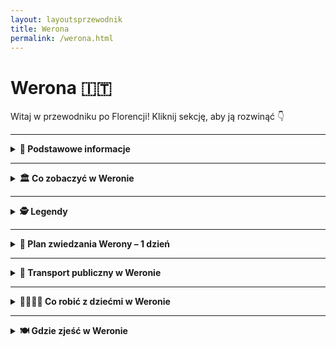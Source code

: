 ```yaml
---
layout: layoutsprzewodnik
title: Werona
permalink: /werona.html
---
```


# Werona 🇮🇹

Witaj w przewodniku po Florencji! Kliknij sekcję, aby ją rozwinąć 👇

---

<details>
 
  <summary><strong>📌 Podstawowe informacje</strong></summary>
  <h3>❤️ Werona – miasto miłości, mostów i marmuru</h3>
  <p>
    Werona to nie tylko miasto, to <strong>miłosna pocztówka z przeszłości</strong>. Tu każde kamienne przejście, każda fontanna i każdy balkon ma coś do opowiedzenia – najczęściej historię o wielkim uczuciu, z dramatycznym twistem i pięknym widokiem w tle. W końcu to tutaj rozgrywała się akcja najbardziej znanej tragedii miłosnej wszech czasów: <strong>„Romeo i Julia”</strong>. I choć Szekspir prawdopodobnie nigdy tu nie był, Werona już dawno zyskała miano <em>najbardziej romantycznego miasta Włoch</em>.
  </p>
  
  <p>
    Co więcej – <strong>Dom Julii</strong> z kultowym balkonem, pod którym Romeo miał szeptać miłosne frazy (prawdopodobnie bardziej po włosku niż po angielsku), to dziś obowiązkowy punkt każdej wycieczki. Pod ścianą domu zakochani zostawiają liściki, serca, a niektórzy nawet... gumy do żucia (te ostatnie już nie są mile widziane). A przy dziedzińcu stoi <strong>posąg Julii</strong> – i zgodnie z lokalną legendą, kto dotknie jej prawej piersi, ten będzie miał szczęście w miłości. Cóż... statua została przez to mocno wypolerowana.
  </p>

  <p>
    Ale spokojnie – nie trzeba być zakochanym (ani w dramacie), żeby zakochać się w Weronie. To miasto, które uwodzi <strong>architekturą z różnych epok</strong>, <strong>cichymi zaułkami</strong>, <strong>potężną rzymską Areną</strong> i nastrojowymi mostami nad rzeką Adygą. To także świetna baza wypadowa – do jeziora Garda, do Wenecji, a nawet do Alp. Tylko uważaj, bo jak raz usiądziesz z kieliszkiem Valpolicelli na Piazza delle Erbe, to możesz zapomnieć o dalszej podróży.
  </p>

  <p>
    Werona jest kompaktowa, ale pełna kontrastów. <strong>Rzymskie ruiny</strong> sąsiadują tu z <strong>renesansowymi pałacami</strong>, a <strong>gotyckie grobowce Scaligerich</strong> z nowoczesnymi butikami i barami serwującymi aperola tak pięknie, że aż szkoda pić. Przechadzając się po starówce, czujesz się jak bohater filmu – z tą różnicą, że scenografia jest prawdziwa.
  </p>

  <p>
    I nie zapominajmy o kuchni! Werona to kraina <strong>risotta z Amarone</strong>, <strong>polenty</strong>, <strong>makaronu z dziczyzną</strong> i – rzecz jasna – słodkiego <em>pandoro</em>, które tu wymyślono. To miasto, które nie pozwala być głodnym – ani sercem, ani żołądkiem.
  </p>

  <p>
    Podsumowując: Werona to miejsce, gdzie historia mówi szeptem, miłość wisi w powietrzu, a każdy zakręt jest gotowy na selfie. Jeśli szukasz włoskiej magii z nutką nostalgii, odrobiną dramatu i szklanką prosecco – to właśnie tu ją znajdziesz.
  </p>
</details>

---

<details>
  <summary><strong>🏛️ Co zobaczyć w Weronie</strong></summary>

  <details>
  <summary><strong>🏛️ Arena di Verona – rzymski kolos z operową duszą</strong></summary>
  <p><strong>Współrzędne:</strong> <em>45.4380° N, 10.9941° E</em></p>

  <p>
    Arena di Verona to serce miasta – dosłownie i metaforycznie. Ten imponujący rzymski amfiteatr zbudowano w I wieku naszej ery, a mimo upływu niemal dwóch tysięcy lat, wciąż działa! Kiedyś odbywały się tu walki gladiatorów i inne „rozrywki” antycznego Rzymu. Dziś? Zamiast lwów i mieczy – aria i aplauz.
  </p>

  <p>
    To jeden z najlepiej zachowanych amfiteatrów rzymskich na świecie – i drugi co do wielkości we Włoszech (zaraz po Koloseum). Pomieści nawet 22 tysiące osób, co czyni go największą otwartą sceną operową na świecie. A akustyka? Taka, że Pavarotti mógłby śpiewać bez mikrofonu.
  </p>

  <p>
    Od 1913 roku Arena słynie z letniego <strong>Festiwalu Operowego</strong>. To tutaj wystawiano „Aidę” z prawdziwymi końmi na scenie, a śpiewacy walczyli z upałem, publicznością i... gołębiami. Magia tego miejsca sprawia, że nawet ci, którzy operę znają tylko z kreskówek, wychodzą z wypiekami na twarzy.
  </p>

  <p>
    Poza operą odbywają się tu również koncerty światowych gwiazd, wydarzenia sportowe i spektakle. W ciągu dnia można zwiedzać arenę – wejść na trybuny, przejść się po starożytnym kamieniu i poczuć ducha przeszłości... i może trochę gliny z sandałów legionisty.
  </p>

  <ul>
    <li><strong>Bilety (zwiedzanie dzienne):</strong> ok. 10€</li>
    <li><strong>Bilety na wydarzenia:</strong> od ok. 25€ wzwyż (warto rezerwować wcześniej)</li>
    <li><strong>Rada:</strong> Jeśli możesz – wybierz się na koncert lub operę wieczorem. Nocna Arena, przy świetle pochodni i dźwiękach orkiestry, to przeżycie z kategorii „życie udane”.</li>
  </ul>
</details>
  
<details>
  <summary><strong>🏠 Dom Julii – balkon, listy i miłość na ścianach</strong></summary>
  <p><strong>Współrzędne:</strong> <em>45.4385° N, 10.9991° E</em></p>

  <p>
    Jeśli Werona to miasto miłości, to <strong>Dom Julii</strong> jest jej najpopularniejszym adresem. Niby nikt nie wie, czy istniała naprawdę, ale i tak miliony par przyjeżdżają tu co roku, by spojrzeć na balkon, gdzie – według legendy – Julia szeptała „Romeo, Romeo, czemuż ty jesteś Romeo?”.
  </p>

  <p>
    Budynek pochodzi z XIII wieku i należał do rodziny Capello – a to już brzmi podejrzanie podobnie do „Capuletti”. W środku znajduje się małe muzeum z meblami z epoki, kostiumami z filmów i niesławnym łóżkiem Julii z ekranizacji Zeffirellego. Ale prawdziwe tłumy zbiera się... na dziedzińcu.
  </p>

  <p>
    Tam czeka słynna <strong>brązowa rzeźba Julii</strong> – a według lokalnej tradycji, dotknięcie jej piersi przynosi szczęście w miłości (serio). Z kolei ściany pod balkonem pokryte są listami, gumami do żucia (tak, też dziwne), podpisami i serduszkami. To miejsce ma więcej wiadomości miłosnych niż niejedna aplikacja randkowa.
  </p>

  <p>
    Możesz tu także napisać własny list do Julii – osobiście lub mailowo. Jest nawet <strong>Klub Julii</strong>, który na poważnie odpisuje na listy z całego świata. To najbardziej romantyczna skrzynka odbiorcza we Włoszech.
  </p>

  <ul>
    <li><strong>Bilety (do wnętrza i na balkon):</strong> ok. 6€</li>
    <li><strong>Dziedziniec i rzeźba:</strong> dostępne bezpłatnie</li>
    <li><strong>Pro tip:</strong> Idź rano lub tuż przed zamknięciem – tłumy Romeo i Julii bywają intensywne w południe!</li>
  </ul>
</details>

<details>
  <summary><strong>🏰 Dom Romea – tajemnicza forteca miłości (i zazdrości)</strong></summary>
  <p><strong>Współrzędne:</strong> <em>45.4411° N, 11.0005° E</em></p>

  <p>
    Każda Julia potrzebuje swojego Romea – a każdy Romeo, jak się okazuje, potrzebuje solidnej, ceglanej twierdzy. <strong>Casa di Romeo</strong>, czyli Dom Romea, to średniowieczny budynek w stylu gotyckim, który – według lokalnej tradycji – należał do rodziny Montecchich, czyli pierwowzoru szekspirowskich Montague.
  </p>

  <p>
    Budowla wygląda jak miniforteca – wysokie mury, małe okna, zamknięta loggia. Czyli wszystko, czego potrzebujesz, jeśli boisz się teścia z rodu Capulettich. W przeciwieństwie do Domu Julii, ten nie jest udostępniony do zwiedzania w środku, ale warto podejść pod adres <strong>Via delle Arche Scaligeri</strong>, by zobaczyć ten kawałek weroneńskiej legendy.
  </p>

  <p>
    Na ścianie znajduje się tablica z napisem (po włosku, oczywiście), która przypomina, że „tu mieszkał Romeo” – no i że nie wolno parkować. Romantyzm ma swoje granice.
  </p>

  <p>
    Choć dom nie jest tak oblegany jak balkon Julii, ma w sobie więcej tajemniczości i… prawdopodobnie więcej historii. A jeśli jesteś romantykiem, to stawiając się pod tym domem, możesz wyobrazić sobie Romea w oknie – piszącego listy, knującego ucieczki albo... 
  </p>

  <ul>
    <li><strong>Wstęp:</strong> Z zewnątrz – bezpłatnie (wnętrza są prywatne i niedostępne)</li>
    <li><strong>Adres:</strong> Via Arche Scaligere 2, tuż obok grobowców rodu Scaligeri</li>
    <li><strong>Pro tip:</strong> Wpadnij tu po wizycie w Domu Julii – dla pełni dramatyczno-miłosnej narracji</li>
  </ul>
</details>


  <details>
  <summary><strong>🏰 Castelvecchio – zamek, który przetrwał wszystko</strong></summary>
  <p><strong>Współrzędne:</strong> <em>45.4392° N, 10.9885° E</em></p>

  <p>
    Nazwa <strong>Castelvecchio</strong> oznacza „stary zamek” – ale niech Cię to nie zwiedzie. Ten potężny kompleks obronny to nie tylko zabytek, ale i żywa opowieść o sile, strategii i renesansowej ambicji. Zbudowany w XIV wieku przez ród Scaligerich, zamek miał chronić Weronę przed wrogami... oraz ewentualnymi buntami wewnętrznymi. Wieża, mury i fosa jasno mówiły: „tu rządzą twardzi gracze”.
  </p>

  <p>
    Castelvecchio to dziś nie tylko imponująca forteca, ale też siedziba jednego z najważniejszych muzeów miasta – <strong>Muzeum Castelvecchio</strong>, z kolekcją rzeźb, obrazów i sztuki sakralnej od XII do XVIII wieku. Sam budynek zrewitalizowano z ogromnym szacunkiem do historii – zachowując surowy, gotycki klimat, ale dodając nowoczesne elementy dzięki wizji architekta Carlo Scarpy.
  </p>

  <p>
    Spacerując po zamkowych dziedzińcach i murach obronnych, możesz niemal usłyszeć odgłosy dawnych bitew... albo przynajmniej rozmowy rycerzy o tym, kto ma najlepszy miecz. A widok z murów na rzekę Adygę i most zamkowy (<strong>Ponte Scaligero</strong>)? Bezcenny.
  </p>

  <ul>
    <li><strong>Bilety:</strong> 6€ normalny (często są zniżki i darmowe wejścia w niedziele)</li>
    <li><strong>Adres:</strong> Corso Castelvecchio 2</li>
    <li><strong>Bonus:</strong> Koniecznie przejdź się po Ponte Scaligero – most jak z bajki o rycerzach i księżniczkach</li>
  </ul>
</details>


  <details>
  <summary><strong>🏛️ Piazza delle Erbe – plac, który widział wszystko</strong></summary>
  <p><strong>Współrzędne:</strong> <em>45.4432° N, 10.9978° E</em></p>

  <p>
    <strong>Piazza delle Erbe</strong> to serce historycznego centrum Werony – miejsce, gdzie życie toczy się od czasów starożytnego Rzymu. Dawniej był to rzymski forum, czyli rynek i centrum życia publicznego. Dziś to jeden z najbardziej fotogenicznych placów we Włoszech, który zachwyca na każdym kroku – nie tylko architekturą, ale też atmosferą.
  </p>

  <p>
    Otaczają go kolorowe kamienice z freskami, renesansowe pałace i zabytki, które mogłyby spokojnie zagrać główne role w historycznym serialu. Jest tu <strong>Wieża Lamberti</strong>, z której można spojrzeć na miasto z góry (i złapać zadyszkę po wejściu schodami), <strong>Fontanna Madonna Verona</strong> – średniowieczna dama z rzymską duszą – oraz <strong>Dom Mazzantiego</strong> z malowidłami, które zdobią fasadę niczym starożytny komiks.
  </p>

  <p>
    Na placu codziennie odbywa się targ – sprzedawcy oferują wszystko: od świeżych owoców po pamiątki, magnesy i kapelusze na włoską przygodę. Wokół znajdziesz też knajpki i kawiarnie – idealne miejsce, by wypić espresso lub zjeść gelato, patrząc, jak Werona pulsuje życiem.
  </p>

  <p>
    Wieczorem plac zmienia się w scenę – światła, dźwięki rozmów, muzyka ulicznych grajków. Piazza delle Erbe to Werona w pigułce: piękna, głośna, klimatyczna i absolutnie niezapomniana.
  </p>

  <ul>
    <li><strong>Co zobaczyć:</strong> Torre dei Lamberti, Madonna Verona, Dom Mazzantiego</li>
    <li><strong>Wskazówka:</strong> Najlepszy czas na zdjęcia – poranek lub zachód słońca</li>
    <li><strong>Pro tip:</strong> Wypij spritza na tarasie i poczuj się jak bohater włoskiego filmu</li>
  </ul>
</details>


  <details>
    <summary><strong>🔔 Torre dei Lamberti – wieża z widokiem</strong></summary>
    <p><strong>Współrzędne:</strong> <em>45.4422° N, 10.9970° E</em></p>
    <p>
      Ta 84-metrowa wieża dominuje nad Weroną i oferuje zapierający dech widok na dachy miasta i Alpy w tle. Można wejść po schodach lub wjechać windą (dla leniuszków). Warto poczekać na bicie dzwonów – mają w sobie coś magicznego. A panorama? Idealna do zdjęcia z napisem „Ciao Verona!”.
    </p>
  </details>

  <details>
  <summary><strong>🌉 Most Scaligero – średniowieczny cud inżynierii i ucieczek</strong></summary>
  <p><strong>Współrzędne:</strong> <em>45.4414° N, 10.9867° E</em></p>

  <p>
    <strong>Ponte Scaligero</strong>, czyli Most Scaligero, to nie tylko jeden z najpiękniejszych mostów w Weronie, ale też kawał porządnej, średniowiecznej inżynierii z twistem dramatycznym. Zbudowany w XIV wieku jako część systemu obronnego <strong>Castelvecchio</strong>, miał służyć... do szybkiej ucieczki z zamku. Sprytne, co?
  </p>

  <p>
    Most wyróżnia się czerwonymi cegłami, wysokimi blankami i charakterystycznymi, ostro zakończonymi łukami. Swego czasu był jednym z najdłuższych kamiennych mostów na świecie. W II wojnie światowej został wysadzony przez Niemców, ale Włosi odbudowali go z miłością i dbałością o każdy detal – jakby układali puzzle z XIV wieku.
  </p>

  <p>
    Przejście przez Most Scaligero to podróż w czasie. Z jednej strony widok na Adygę i zabytkowe mury zamku, z drugiej – panoramę Werony, która wygląda jak z ilustracji do średniowiecznej baśni. Idealne miejsce na spacer, zdjęcia, zachwyty i... może nawet jedno westchnienie rodem z Romea i Julii.
  </p>

  <ul>
    <li><strong>Dojście:</strong> Zaledwie kilka kroków od Castelvecchio – wejście możliwe od strony dziedzińca lub z nadbrzeża</li>
    <li><strong>Wstęp:</strong> Bezpłatny – mostem można przejść o każdej porze dnia (i nocy!)</li>
    <li><strong>Wskazówka:</strong> Idealne miejsce na zdjęcia o złotej godzinie lub przy pełni księżyca</li>
  </ul>
  
   </details>
   
  </details>
  

---

<details>
   <summary><strong>🕵️ Legendy</strong></summary>

 
    <h3>🏠 Dom Julii – miłość i marmurowy cud</h3>
    <p>
      <em>Współrzędne: 45.4386° N, 10.9944° E</em>
    </p>
    <p>
      To najbardziej romantyczne miejsce w Weronie, związane z legendą o Romeu i Julii. Choć historia Szekspira to fikcja, Werona upodobała ją sobie na dobre. W dziedzińcu przy Via Cappello 23 znajduje się słynny balkon i posąg Julii. Według legendy, kto dotknie jej prawej piersi, ten znajdzie szczęście w miłości. Codziennie przybywają tu zakochani z całego świata, by zostawić list z prośbą o radę lub… pierścionek zaręczynowy.
    </p>
  
    <h3>⚔️ Grób Romea – miejsce smutku i zagadki</h3>
    <p>
      <em>Współrzędne: 45.4368° N, 10.9903° E</em>
    </p>
    <p>
      Choć mniej znany niż dom Julii, klasztor franciszkanów przy Via del Pontiere kryje miejsce nazywane „grobem Romea”. W skromnej, czerwonej trumnie miał spocząć młody Montecchi. Miejsce owiane jest melancholią i legendą – mówi się, że kto je odwiedzi i pomyśli życzenie, otrzyma odpowiedź w formie... przeczucia. Ale tylko raz w życiu.
    </p>
  
    <h3>🧱 Arco dei Gavi – duch rzymskiego architekta</h3>
    <p>
      <em>Współrzędne: 45.4415° N, 10.9878° E</em>
    </p>
    <p>
      Ten monumentalny łuk triumfalny z czasów rzymskich był świadkiem wielu wydarzeń. Jedna z legend mówi, że jego twórca – rzymski architekt Lucius Vitruvius – nawiedza to miejsce co sto lat, sprawdzając, czy ktoś nie próbuje go przebudować. Świadkowie mówią o postaci w białej todze przechadzającej się nocą przy murach.
    </p>
  
    <h3>🌉 Most Scaligero – miłość, zdrada i widma</h3>
    <p>
      <em>Współrzędne: 45.4411° N, 10.9889° E</em>
    </p>
    <p>
      Ten malowniczy most łączący Castelvecchio z zachodnim brzegiem Adygi skrywa opowieść o niespełnionej miłości między córką rodu della Scala a synem wrogiej rodziny. Dziewczyna rzuciła się z mostu, a od tej pory – według legendy – przy pełni księżyca słychać płacz i widuje się kobietę w białej sukni spacerującą po moście. Miejscowi twierdzą, że to znak, by nie igrać z uczuciami.
    </p>
   </details>
   
---

<details>
  <summary><strong>📅 Plan zwiedzania Werony – 1 dzień</strong></summary>

  <h3>⛪ Bazylika San Zeno</h3>
  <p>
    Rozpocznij dzień od jednego z najpiękniejszych kościołów w Weronie. <strong>San Zeno Maggiore</strong> zachwyca romańską fasadą i wyjątkowymi drzwiami z brązu, a w środku czeka Cię arcydzieło Mantegni. Mało turystów, dużo sztuki i spokoju.
  </p>

  <h3>🏛️ Arena di Verona</h3>
  <p>
    To nie tylko koloseum na północ – to miejsce, gdzie do dziś odbywają się koncerty i opery pod gołym niebem. Wejdź do środka, usiądź na kamiennych trybunach i wyobraź sobie, że jesteś na rzymskiej gali... albo festiwalu muzycznym. 
  </p>

  <h3>🏰 Castelvecchio i most Scaligero</h3>
  <p>
    Średniowieczny zamek nad rzeką Adygą, dziś mieści muzeum sztuki i historii. Spacer po murach zamku oraz przez <strong>Ponte Scaligero</strong> to mała podróż w czasie – z pięknymi widokami na rzekę i stare miasto.
  </p>

  <h3>☕ Przerwa na kawę i przekąskę</h3>
  <p>
    Zatrzymaj się w jednej z kawiarni w pobliżu <strong>Piazza Bra</strong>. Polecam <em>Caffè Vittorio Emanuele</em> lub <em>Osteria Caffè Monte Baldo</em>. Espresso i kanapka lub klasyczne tramezzino naładowa energię na dalszą część dnia.
  </p>

  <h3>🏠 Casa di Giulietta</h3>
  <p>
    Tak, to tutaj można zobaczyć słynny balkon Julii i pomnik z wypolerowaną piersią (legenda głosi, że przynosi szczęście w miłości). Miejsce nieco turystyczne, ale trudno je pominąć – zwłaszcza, że Romeo i Julia to ambasadorzy miasta!
  </p>

  <h3>🛍️ Piazza delle Erbe i Torre dei Lamberti</h3>
  <p>
    To serce starej Werony. Plac otoczony freskami, arkadami i sklepikami. Wejdź (albo wjedź windą) na <strong>Torre dei Lamberti</strong> – z góry zobaczysz całe czerwone dachy miasta. Potem czas na małe zakupy – lokalne produkty, oliwa, wino lub pamiątki.
  </p>

  <h3>🌉 Ponte Pietra i spacer nad Adygą</h3>
  <p>
    Najstarszy most w Weronie prowadzi na drugą stronę rzeki. Spacer wzdłuż brzegu to świetny sposób, by złapać chwilę oddechu i podziwiać spokojne widoki. Jeśli masz siłę – wejdź na wzgórze do <strong>Castel San Pietro</strong> – panorama miasta Cię wynagrodzi.
  </p>

  <h3>🍝 Kolacja</h3>
  <p>
    Wracając do centrum, zatrzymaj się na kolację. Polecam <strong>Trattoria al Pompiere</strong> – klasyczne dania weneckie i lokalne wina – lub bardziej kameralne <strong>Locanda di Castelvecchio</strong> na romantyczne zakończenie dnia.
  </p>

  <h3>🍹 Aperol Spritz na Piazza dei Signori</h3>
  <p>
    Zasłużony odpoczynek! Usiądź pod arkadami, zamów Spritza i podziwiaj wieczorny klimat miasta, gdzie czas płynie wolniej, a historia czai się w każdym zaułku.
  </p>

</details>


---

<details>
  <summary><strong>🚌 Transport publiczny w Weronie</strong></summary>
  
  <h3>🚏 Komunikacja miejska</h3>
  <p>
    Werona ma bardzo przyjazny system komunikacji miejskiej, oparty głównie na autobusach. Operatorem jest <strong>ATV (Azienda Trasporti Verona)</strong>. Autobusy kursują często i punktualnie, a do większości atrakcji turystycznych można spokojnie dotrzeć pieszo – miasto jest kompaktowe i idealne do spacerów.
  </p>

  <ul>
    <li><strong>Bilety:</strong> 1,50€ za bilet 90-minutowy (kupiony w kiosku lub automacie), 2€ u kierowcy.</li>
    <li><strong>Gdzie kupić:</strong> kioski, tabacchi, automaty biletowe, aplikacja „Ticket Bus Verona”.</li>
    <li><strong>Karnety:</strong> dostępne są bilety 1-, 3- i 7-dniowe dla turystów (do kupienia w punktach ATV).</li>
  </ul>

  <p>
    Jeśli planujesz intensywne zwiedzanie, warto rozważyć <strong>Verona Card</strong> – zawiera przejazdy komunikacją oraz wejścia do wielu atrakcji (Arena, Dom Julii, muzea). Cena: 20€ (1 dzień) lub 25€ (2 dni).
  </p>

  <h3>🛫 Dojazd z lotniska do centrum Werony</h3>
  <p>
    Główne lotnisko to <strong>Aeroporto Valerio Catullo (VRN)</strong>, położone ok. 12 km od centrum. Dojazd jest bardzo prosty:
  </p>

  <ul>
    <li><strong>Aerobus (Shuttle Bus)</strong> – kursuje co 20 minut między lotniskiem a dworcem <em>Verona Porta Nuova</em>.</li>
    <li><strong>Czas przejazdu:</strong> ok. 15 minut.</li>
    <li><strong>Cena biletu:</strong> 6€ (bilet ważny też przez 75 minut w komunikacji miejskiej po dotarciu do miasta).</li>
    <li><strong>Gdzie kupić:</strong> w automatach na lotnisku, u kierowcy, online lub w aplikacji ATV.</li>
  </ul>

  <h3>🚕 Alternatywa: taksówka</h3>
  <p>
    Przejazd taksówką z lotniska do centrum Werony kosztuje średnio <strong>25–30€</strong> w zależności od pory dnia i ruchu. Oficjalne taksówki czekają przed terminalem – białe z logo i licznikiem.
  </p>

  <h3>🚶 Pieszo lub rowerem?</h3>
  <p>
    Centrum Werony jest idealne do zwiedzania pieszo – odległości między atrakcjami są niewielkie, a spacer wąskimi uliczkami ma swój niepowtarzalny urok. Miasto oferuje także wypożyczalnie rowerów (w tym <em>Verona Bike</em> – system miejskich rowerów).
  </p>
</details>

---

<details>
  <summary><strong>👨‍👩‍👧‍👦 Co robić z dziećmi w Weronie</strong></summary>

  <h3>🦁 Ogród zoologiczny Parco Natura Viva (ok. 30 min od Werony)</h3>
  <p>
    To nie tylko zoo, ale i prawdziwe safari! Dzieciaki mogą zobaczyć lwy, żyrafy, lemury, a nawet dinozaury w specjalnej strefie „Prehistory Park”. Część parku przechodzi się pieszo, a część można przejechać autem jak na afrykańskim safari.
  </p>
  <ul>
    <li><strong>Lokalizacja:</strong> Bussolengo (ok. 20 km od centrum)</li>
    <li><strong>Bilety:</strong> ok. 24€ dzieci / 30€ dorośli</li>
  </ul>

  <h3>🏛️ Muzeum Historii Naturalnej (Museo di Storia Naturale di Verona)</h3>
  <p>
    Dinozaury, kości, kamienie, szkielety i interaktywne eksponaty – to muzeum wciąga nawet najmłodszych odkrywców. Położone niedaleko rzeki Adyga, w pięknym pałacu z ogrodem.
  </p>

  <h3>🎭 Mini-spektakl w Arena di Verona</h3>
  <p>
    Jeśli trafisz na dzień prób lub pokazów dla dzieci – możesz wejść do Areny i zobaczyć coś wyjątkowego. Organizowane są też specjalne spektakle edukacyjne w wersji dla najmłodszych.
  </p>

  <h3>🌳 Spacer w Giardino Giusti</h3>
  <p>
    Piękne ogrody z labiryntem z żywopłotu i ukrytymi zakamarkami – idealne na spacer i zabawę w chowanego. Wzgórze z widokiem na całe miasto to również punkt bonusowy.
  </p>

  <h3>🍦 Poszukiwanie najlepszych lodów w mieście</h3>
  <p>
    Zorganizuj rodzinne „gelato challenge”! Polecamy lody w <strong>Gelateria Savoia</strong> (klasyk), <strong>La Romana</strong> (nowoczesne smaki) i <strong>Amorino</strong> (róże z lodów!). Dzieciaki zdecydują, która gałka była najlepsza.
  </p>

  <h3>🛶 Rejsik po Adydze</h3>
  <p>
    Dla starszych dzieci – krótki rejs po rzece łódką lub kajakiem to niezapomniana przygoda. Organizowane są wycieczki z przewodnikiem w bezpiecznych grupach.
  </p>

  <h3>🐉 Bajkowe spacery i legenda o smokach Werony</h3>
  <p>
    W dawnych czasach w Weronie podobno mieszkał smok… Przejdź się z dziećmi po starym mieście i opowiadaj historie – przy Domu Julii, w zamku i na moście Ponte Pietra. Stwórzcie własną legendę!
  </p>

</details>

---

<details>
  <summary><strong>🍽️ Gdzie zjeść w Weronie</strong></summary>

  <h3>🍝 Osteria al Duca – klasyczna weroneska kuchnia</h3>
  <p>
    Przytulna osteria ukryta w bocznej uliczce. Specjalizuje się w regionalnych daniach – polecamy <strong>bigoli all’anatra</strong> (makaron z kaczką) i <strong>pastissada de caval</strong> (gulasz z koniny – lokalny przysmak). Porcje solidne, klimat bardzo lokalny.
  </p>

  <h3>🍕 Pizzeria da Salvatore – tanio i smacznie</h3>
  <p>
    Popularna wśród mieszkańców pizzeria z klasyczną włoską pizzą – cienkie ciasto, dużo smaku i ceny idealne na podróżniczy budżet. Można wziąć na wynos i zjeść nad Adygą.
  </p>

  <h3>🥩 Trattoria Pane e Vino – dla mięsożerców</h3>
  <p>
    Rustykalna trattoria z sezonowym menu. Spróbuj <strong>risotto all’Amarone</strong> lub <strong>bollito con pearà</strong> – gotowanego mięsa z tradycyjnym pieprznym sosem. Świetna jakość za rozsądną cenę.
  </p>

  <h3>🥗 Locanda 4 Cuochi – nowoczesna kuchnia w lokalnym stylu</h3>
  <p>
    Kreatywna włoska kuchnia w eleganckim, ale niezobowiązującym wnętrzu. Idealne miejsce, jeśli chcesz spróbować czegoś ciekawego, ale nadal lokalnego. Makarony, dania rybne, sezonowe warzywa – wszystko pięknie podane.
  </p>

  <h3>🍨 Gelateria Savoia – lody z tradycją</h3>
  <p>
    Jedna z najstarszych lodziarni w Weronie. Lody robione rzemieślniczo, klasyczne smaki i nowoczesne wariacje. Idealna przerwa w zwiedzaniu, zwłaszcza w upalny dzień.
  </p>

  <h3>🥖 Street food: Panini & Co.</h3>
  <p>
    W centrum Werony znajdziesz kilka food trucków i barów z kanapkami – szybki lunch na stojąco lub do zabrania na spacer. Spróbuj panino z szynką parmeńską i serem Monte Veronese!
  </p>

  <h3>🍷 Aperitivo? Piazza delle Erbe!</h3>
  <p>
    Wczesnym wieczorem usiądź przy jednym z barów na Piazza delle Erbe i zamów <strong>Aperol Spritz</strong> z przekąskami – to lokalny rytuał. Idealne miejsce na obserwowanie życia miasta.
  </p>

</details>
